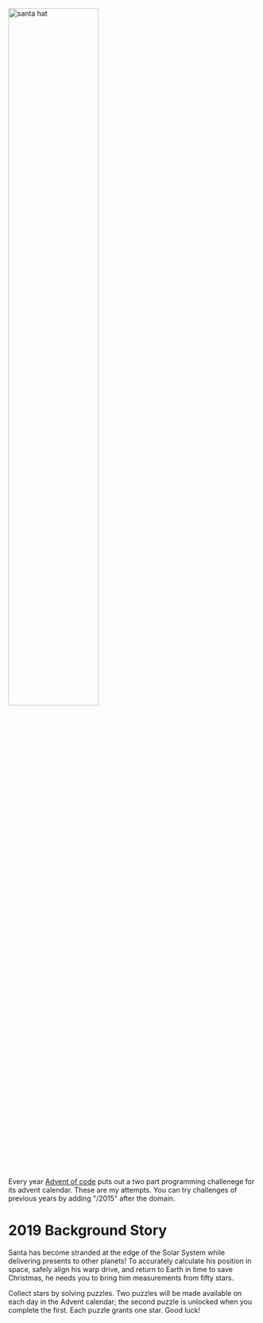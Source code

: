<div>
    <img src="https://pbs.twimg.com/media/EFs21m0XYAIjq4T.jpg" width="60%" height="auto" style="margin:0 auto;" alt="santa hat"/>
</div>

Every year [Advent of code](https://adventofcode.com/) puts out a two part programming challenege for its advent calendar.  These are my attempts.  You can try challenges of previous years by adding "/2015" after the domain.

# 2019 Background Story
Santa has become stranded at the edge of the Solar System while delivering presents to other planets! To accurately calculate his position in space, safely align his warp drive, and return to Earth in time to save Christmas, he needs you to bring him measurements from fifty stars.

Collect stars by solving puzzles. Two puzzles will be made available on each day in the Advent calendar; the second puzzle is unlocked when you complete the first. Each puzzle grants one star. Good luck!

